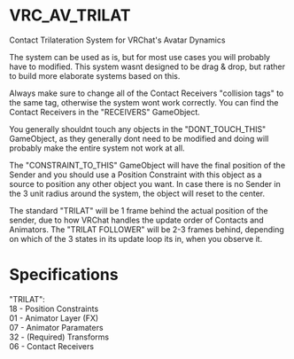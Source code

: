 # VRC_AV_TRILAT
Contact Trilateration System for VRChat's Avatar Dynamics 

The system can be used as is, but for most use cases you will probably have to modified. This system wasnt designed to be drag & drop, but rather to build more elaborate systems based on this.

Always make sure to change all of the Contact Receivers "collision tags" to the same tag, otherwise the system wont work correctly.
You can find the Contact Receivers in the "RECEIVERS" GameObject.

You generally shouldnt touch any objects in the "DONT_TOUCH_THIS" GameObject, as they generally dont need to be modified and doing will probably make the entire system not work at all.

The "CONSTRAINT_TO_THIS" GameObject will have the final position of the Sender and you should use a Position Constraint with this object as a source to position any other object you want.
In case there is no Sender in the 3 unit radius around the system, the object will reset to the center.

The standard "TRILAT" will be 1 frame behind the actual position of the sender, due to how VRChat handles the update order of Contacts and Animators.
The "TRILAT FOLLOWER" will be 2-3 frames behind, depending on which of the 3 states in its update loop its in, when you observe it.


# Specifications #

"TRILAT":\
18 - Position Constraints\
01 - Animator Layer (FX)\
07 - Animator Paramaters\
32 - (Required) Transforms\
06 - Contact Receivers

